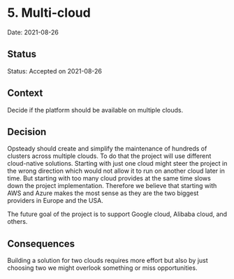 # 5. Multi-cloud

Date: 2021-08-26

## Status

Status: Accepted on 2021-08-26

## Context

Decide if the platform should be available on multiple clouds.

## Decision

Opsteady should create and simplify the maintenance of hundreds of clusters across multiple clouds. To do that the project will use different cloud-native solutions. Starting with just one cloud might steer the project in the wrong direction which would not allow it to run on another cloud later in time. But starting with too many cloud provides at the same time slows down the project implementation. Therefore we believe that starting with AWS and Azure makes the most sense as they are the two biggest providers in Europe and the USA.

The future goal of the project is to support Google cloud, Alibaba cloud, and others.

## Consequences

Building a solution for two clouds requires more effort but also by just choosing two we might overlook something or miss opportunities.
